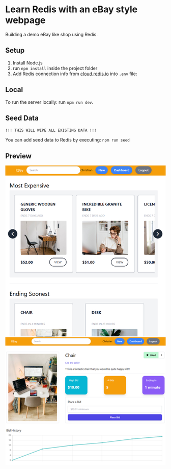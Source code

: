 # Learn Redis with an eBay style webpage
Building a demo eBay like shop using Redis.

## Setup
1. Install Node.js
2. run `npm install` inside the project folder
3. Add Redis connection info from [cloud.redis.io](https://cloud.redis.io/#/databases) into `.env` file:

## Local 
To run the server locally: run `npm run dev`.

## Seed Data
```
!!! THIS WILL WIPE ALL EXISTING DATA !!!
```
You can add seed data to Redis by executing: `npm run seed` 

## Preview
![image1](./Screenshot1.png)
![image2](./Screenshot2.png)